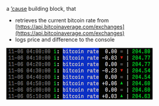 a [’cause](https://github.com/freder/cause) building block, that<br>
- retrieves the current bitcoin rate from [https://api.bitcoinaverage.com/exchanges](https://api.bitcoinaverage.com/exchanges)
- logs price and difference to the console

![](screenshot.png)

